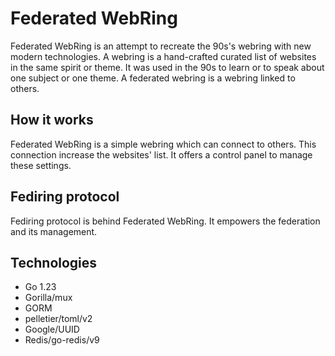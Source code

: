 # Federated WebRing

Federated WebRing is an attempt to recreate the 90s's webring with new modern technologies.
A webring is a hand-crafted curated list of websites in the same spirit or theme.
It was used in the 90s to learn or to speak about one subject or one theme.
A federated webring is a webring linked to others.

## How it works

Federated WebRing is a simple webring which can connect to others.
This connection increase the websites' list.
It offers a control panel to manage these settings.

## Fediring protocol

Fediring protocol is behind Federated WebRing.
It empowers the federation and its management.

## Technologies

- Go 1.23
- Gorilla/mux
- GORM
- pelletier/toml/v2
- Google/UUID
- Redis/go-redis/v9
